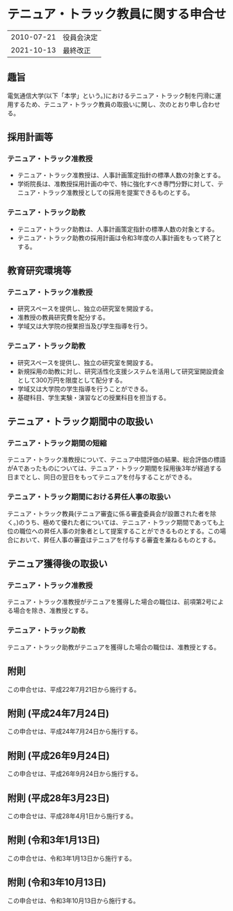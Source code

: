 # テニュア・トラック教員に関する申合せ

|||
|---|---|
|2010-07-21|役員会決定|
|2021-10-13|最終改正|

## 趣旨
電気通信大学(以下「本学」という。)におけるテニュア・トラック制を円滑に運用するため、テニュア・トラック教員の取扱いに関し、次のとおり申し合わせる。

## 採用計画等

### テニュア・トラック准教授
- テニュア・トラック准教授は、人事計画策定指針の標準人数の対象とする。
- 学術院長は、准教授採用計画の中で、特に強化すべき専門分野に対して、テニュア・トラック准教授としての採用を提案できるものとする。

### テニュア・トラック助教
- テニュア・トラック助教は、人事計画策定指針の標準人数の対象とする。
- テニュア・トラック助教の採用計画は令和3年度の人事計画をもって終了とする。

## 教育研究環境等

### テニュア・トラック准教授
- 研究スペースを提供し、独立の研究室を開設する。
- 准教授の教員研究費を配分する。
- 学域又は大学院の授業担当及び学生指導を行う。

### テニュア・トラック助教
- 研究スペースを提供し、独立の研究室を開設する。
- 新規採用の助教に対し、研究活性化支援システムを活用して研究室開設資金として300万円を限度として配分する。
- 学域又は大学院の学生指導を行うことができる。
- 基礎科目、学生実験・演習などの授業科目を担当する。

## テニュア・トラック期間中の取扱い

### テニュア・トラック期間の短縮
テニュア・トラック准教授について、テニュア中間評価の結果、総合評価の標語がAであったものについては、テニュア・トラック期間を採用後3年が経過する日までとし、同日の翌日をもってテニュアを付与することができる。

### テニュア・トラック期間における昇任人事の取扱い
テニュア・トラック教員(テニュア審査に係る審査委員会が設置された者を除く。)のうち、極めて優れた者については、テニュア・トラック期間であっても上位の職位への昇任人事の対象者として提案することができるものとする。この場合において、昇任人事の審査はテニュアを付与する審査を兼ねるものとする。

## テニュア獲得後の取扱い

### テニュア・トラック准教授
テニュア・トラック准教授がテニュアを獲得した場合の職位は、前項第2号による場合を除き、准教授とする。

### テニュア・トラック助教
テニュア・トラック助教がテニュアを獲得した場合の職位は、准教授とする。

## 附則
この申合せは、平成22年7月21日から施行する。

## 附則 (平成24年7月24日)
この申合せは、平成24年7月24日から施行する。

## 附則 (平成26年9月24日)
この申合せは、平成26年9月24日から施行する。

## 附則 (平成28年3月23日)
この申合せは、平成28年4月1日から施行する。

## 附則 (令和3年1月13日)
この申合せは、令和3年1月13日から施行する。

## 附則 (令和3年10月13日)
この申合せは、令和3年10月13日から施行する。
